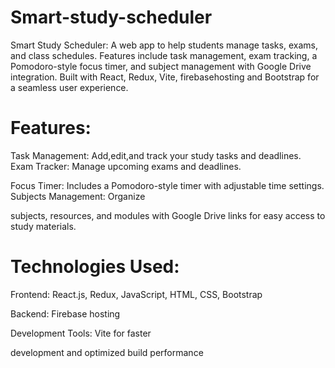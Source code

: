 # Smart-study-scheduler
Smart Study Scheduler: A web app to help students manage tasks, exams, and class schedules. Features include task management, exam tracking, a Pomodoro-style focus timer, and subject management with Google Drive integration. Built with React, Redux, Vite, firebasehosting and Bootstrap for a seamless user experience.
# Features:
Task Management: Add,edit,and track your study tasks and deadlines.
Exam Tracker: Manage upcoming exams and deadlines.

Focus Timer: Includes a Pomodoro-style timer with adjustable time settings.
Subjects Management: Organize

subjects, resources, and modules with Google Drive links for easy access to study materials.

# Technologies Used:

Frontend: React.js, Redux, JavaScript, HTML, CSS, Bootstrap

Backend: Firebase hosting

Development Tools: Vite for faster

development and optimized build performance
